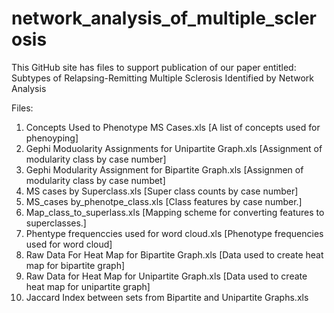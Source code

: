 # network_analysis_of_multiple_sclerosis
This GitHub site has files to support publication of our paper entitled: 
Subtypes of Relapsing-Remitting Multiple Sclerosis Identified by Network Analysis

Files:
1)  Concepts Used to Phenotype MS Cases.xls [A list of concepts used for phenoyping]
2)  Gephi Moduolarity Assignments for Unipartite Graph.xls [Assignment of modularity class by case number]
3)  Gephi Modularity Assignment for Bipartite Graph.xls [Assignmen of modularity class by case numbet]
4) MS cases by Superclass.xls [Super class counts by case number]
5) MS_cases by_phenotpe_class.xls [Class features by case number.]
6) Map_class_to_superlass.xls [Mapping scheme for converting features to superclasses.]
7) Phentype frequenccies used for word cloud.xls [Phenotype frequencies used for word cloud]
8) Raw Data For Heat Map for Bipartite Graph.xls [Data used to create heat map for bipartite graph]
9) Raw Data for Heat Map for Unipartite Graph.xls [Data used to create heat map for unipartite graph]
10) Jaccard Index between sets from Bipartite and Unipartite Graphs.xls
